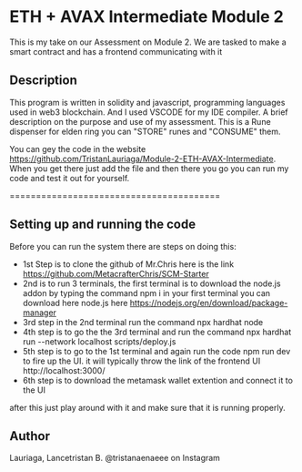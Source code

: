 # ETH + AVAX Intermediate Module 2

This is my take on our Assessment on Module 2. We are tasked to make a smart contract and has a frontend communicating with it

## Description

This program is written in solidity and javascript, programming languages used in web3 blockchain. And I used VSCODE for my IDE compiler. A brief description on the purpose and use of my assessment. This is a Rune dispenser for elden ring you can "STORE" runes and "CONSUME" them.

You can gey the code in the website https://github.com/TristanLauriaga/Module-2-ETH-AVAX-Intermediate. When you get there just add the file and then there you go you can run my code and test it out for yourself.

========================================

## Setting up and running the code

Before you can run the system there are steps on doing this:

* 1st Step is to clone the github of Mr.Chris here is the link https://github.com/MetacrafterChris/SCM-Starter
* 2nd is to run 3 terminals, the first terminal is to download the node.js addon by typing the command npm i in your first terminal you can download here node.js here https://nodejs.org/en/download/package-manager
* 3rd step in the 2nd terminal run the command npx hardhat node
* 4th step is to go the the 3rd terminal and run the command npx hardhat run --network localhost scripts/deploy.js
* 5th step is to go to the 1st terminal and again run the code npm run dev to fire up the UI. it will typically throw the link of the frontend UI http://localhost:3000/
* 6th step is to download the metamask wallet extention and connect it to the UI 

after this just play around with it and make sure that it is running properly.

## Author

Lauriaga, Lancetristan B. @tristanaenaeee on Instagram

